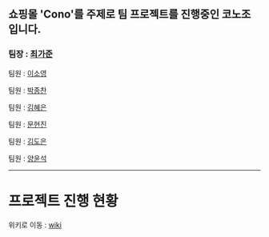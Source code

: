 ## 쇼핑몰 'Cono'를 주제로 팀 프로젝트를 진행중인 코노조 입니다.

### 팀장 : [최가준][1]

[1]: https://github.com/BrainHellChang


팀원 : [이소영][2]

[2]: https://github.com/LEESO0

팀원 : [박종찬][3]

[3]: https://github.com/Pabianne94

팀원 : [김혜은][4]

[4]: https://github.com/kimhenni

팀원 : [문현진][5]

[5]: https://github.com/zeromoonsgs

팀원 : [김도은][6]

[6]: https://github.com/dodawndo

팀원 : [양윤석][7]

[7]: https://github.com/sodong1234


---

# 프로젝트 진행 현황 

위키로 이동 : [wiki][8]

[8]: https://github.com/BrainHellChang/CONO_test/wiki

